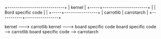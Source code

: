 



+-----------------------------+
|      kernel                 |
+-----+-----------------------+
|     | Bord specific code    | 
|     +-----+-----------------+
| carrotlib | carrotarch      |
+-----------+-----------------+


kernel  ---> carrotlib
kernel  ---> board specific code
board specific code --> carrotlib
board specific code --> carrotarch

